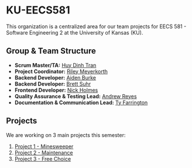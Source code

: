 # KU-EECS581
This organization is a centralized area for our team projects for EECS 581 - Software Engineering 2 at the University of Kansas (KU).

## Group & Team Structure

- **Scrum Master/TA:** [Huy Dinh Tran](https://huydinhtran.github.io/)
- **Project Coordinator:** [Riley Meyerkorth](https://github.com/m-riley04)
- **Backend Developer:** [Aiden Burke](https://github.com/aidenhburke)
- **Backend Developer:** [Brett Suhr](https://github.com/BrettSuhr)
- **Frontend Developer:** [Nick Holmes](https://github.com/nicholasmholmes)
- **Quality Assurance & Testing Lead:** [Andrew Reyes](https://github.com/Areyes42)
- **Documentation & Communication Lead:** [Ty Farrington](https://github.com/TyFarrington)

## Projects
We are working on 3 main projects this semester:
1. [Project 1 - Minesweeper](https://github.com/aidenhburke/eecs581_minesweeper)
2. [Project 2 - Maintenance](https://github.com/KU-EECS581/Project-2)
3. [Project 3 - Free Choice](https://github.com/KU-EECS581/Project-3)
